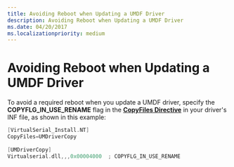 ```yaml
---
title: Avoiding Reboot when Updating a UMDF Driver
description: Avoiding Reboot when Updating a UMDF Driver
ms.date: 04/20/2017
ms.localizationpriority: medium
---
```


# Avoiding Reboot when Updating a UMDF Driver


To avoid a required reboot when you update a UMDF driver, specify the **COPYFLG\_IN\_USE\_RENAME** flag in the [**CopyFiles Directive**](../install/inf-copyfiles-directive.md) in your driver's INF file, as shown in this example:

```cpp
[VirtualSerial_Install.NT]
CopyFiles=UMDriverCopy
 
[UMDriverCopy]
Virtualserial.dll,,,0x00004000  ; COPYFLG_IN_USE_RENAME
```

 

